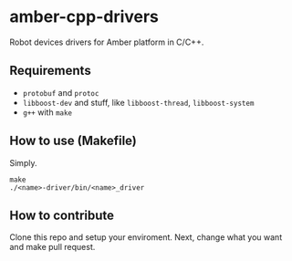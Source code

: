 amber-cpp-drivers
=================

Robot devices drivers for Amber platform in C/C++.

Requirements
------------

* `protobuf` and `protoc`
* `libboost-dev` and stuff, like `libboost-thread`, `libboost-system`
* `g++` with `make`

How to use (Makefile)
---------------------

Simply.

    make
    ./<name>-driver/bin/<name>_driver

How to contribute
-----------------

Clone this repo and setup your enviroment. Next, change what you want and make pull request.
